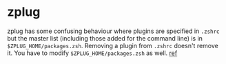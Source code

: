 # zplug

zplug has some confusing behaviour where plugins are specified in `.zshrc` but the master list (including those added for the command line) is in `$ZPLUG_HOME/packages.zsh`. Removing a plugin from `.zshrc` doesn't remove it. You have to modify `$ZPLUG_HOME/packages.zsh` as well. [ref](https://github.com/zplug/zplug/issues/108#issuecomment-636329109)